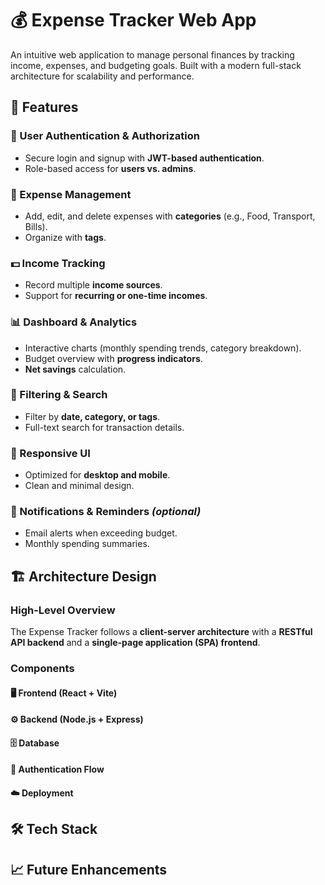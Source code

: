 # 💰 Expense Tracker Web App  

An intuitive web application to manage personal finances by tracking income, expenses, and budgeting goals. Built with a modern full-stack architecture for scalability and performance.  

## 🚀 Features  

### 🔐 User Authentication & Authorization  
- Secure login and signup with **JWT-based authentication**.  
- Role-based access for **users vs. admins**.  

### 💸 Expense Management  
- Add, edit, and delete expenses with **categories** (e.g., Food, Transport, Bills).  
- Organize with **tags**.  

### 💵 Income Tracking  
- Record multiple **income sources**.  
- Support for **recurring or one-time incomes**.  

### 📊 Dashboard & Analytics  
- Interactive charts (monthly spending trends, category breakdown).  
- Budget overview with **progress indicators**.  
- **Net savings** calculation.  

### 🔎 Filtering & Search  
- Filter by **date, category, or tags**.  
- Full-text search for transaction details.  

### 📱 Responsive UI  
- Optimized for **desktop and mobile**.  
- Clean and minimal design.  

### 🔔 Notifications & Reminders *(optional)*  
- Email alerts when exceeding budget.  
- Monthly spending summaries.  

## 🏗️ Architecture Design  

### High-Level Overview  
The Expense Tracker follows a **client-server architecture** with a **RESTful API backend** and a **single-page application (SPA) frontend**.  

### Components  

#### 🖥️ Frontend (React + Vite)  
#### ⚙️ Backend (Node.js + Express)  
#### 🗄️ Database  
#### 🔑 Authentication Flow  
#### ☁️ Deployment  

## 🛠️ Tech Stack  

## 📈 Future Enhancements  

